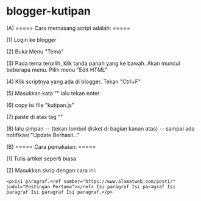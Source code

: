 # blogger-kutipan

(A) ===== Cara memasang script adalah: =====

(1) Login ke blogger

(2) Buka Menu "Tema"

(3) Pada tema terpilih, klik tanda panah yang ke bawah. Akan muncul beberapa menu. Pilih menu "Edit HTML"

(4) Klik scriptnya yang ada di blogger. Tekan "Ctrl+F"

(5) Masukkan kata "</head>" lalu tekan enter

(6) copy isi file "kutipan.js"

(7) paste di atas tag "</head>"

(8) lalu simpan -- (tekan tombol disket di bagian kanan atas) -- sampai ada notifikasi "Update Berhasil..."


(B) ===== Cara pemakaian: =====

(1) Tulis artikel seperti biasa

(2) Masukkan skrip dengan cara ini:

```<p>Isi paragraf.<ref sumber="https://www.alamatweb.com/post1/" judul="Postingan Pertama"></ref> Isi paragraf Isi paragraf Isi paragraf Isi paragraf Isi paragraf.</p>```

